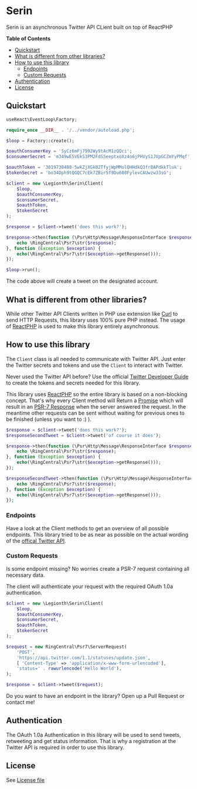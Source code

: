 # Serin

Serin is an asynchronous Twitter API CLient built on top of ReactPHP

**Table of Contents**

* [Quickstart](#quickstart)
* [What is different from other libraries?](#what-is-different-from-other-libraries)
* [How to use this library](#how-to-use-this-library)
  * [Endpoints](#endpoints)
  * [Custom Requests](#custom-requests)
* [Authentication](#authentication)
* [License](#license)


## Quickstart

```php
useReact\EventLoop\Factory;

require_once __DIR__ . '/../vendor/autoload.php';

$loop = Factory::create();

$oauthConsumerKey = 'SyCz6mFj7992Wy9tAcM1zQQci';
$consumerSecret = 'm349wE5VEkS3PM2FdS5eeptxoXz4o6jPHVyS1JVpGCZmYyPMqf';

$oauthToken = '3019738408-5wkZjXGk02TfyjWpMMolQHHdkQ3fr8APdkkTluk';
$tokenSecret = 'bo34Dph9tQGQC7cEk7ZBir5f9Du608FylevCAUwzw33sG';

$client = new \Legionth\Serin\Client(
    $loop,
    $oauthConsumerKey,
    $consumerSecret,
    $oauthToken,
    $tokenSecret
);

$response = $client->tweet('does this work?');

$response->then(function (\Psr\Http\Message\ResponseInterface $response) use ($client) {
    echo \RingCentral\Psr7\str($response);
}, function (Exception $exception) {
    echo(\RingCentral\Psr7\str($exception->getResponse()));
});

$loop->run();
```

The code above will create a tweet on the designated account.

## What is different from other libraries?

While other Twitter API Clients written in PHP use extension like
[Curl](https://www.php.net/manual/de/book.curl.php)
to send HTTP Requests, this library uses 100% pure PHP instead.
The usage of [ReactPHP](https://github.com/reactphp) is used to make
this library entirely asynchronous. 

## How to use this library

The `Client` class is all needed to communicate with Twitter API.
Just enter the Twitter secrets and tokens and use the `Client` to
interact with Twitter.

Never used the Twitter API before?
Use the official [Twitter Developer Guide](https://developer.twitter.com/en)
to create the tokens and secrets needed for this library.

This library uses [ReactPHP](https://github.com/reactphp/)
so the entire library is based on a non-blocking concept.
That's why every Client method will Return a
[Promise](https://github.com/reactphp/promise)
which will result in an
[PSR-7 Response](https://www.php-fig.org/psr/psr-7/#33-psrhttpmessageresponseinterface)
when the server answered the request.
In the meantime other requests can be sent without waiting for previous ones
to be finished (unless you want to :) ).

```php
$response = $client->tweet('does this work?');
$responseSecondTweet = $client->tweet('of course it does');

$response->then(function (\Psr\Http\Message\ResponseInterface $response) use ($client) {
    echo \RingCentral\Psr7\str($response);
}, function (Exception $exception) {
    echo(\RingCentral\Psr7\str($exception->getResponse()));
});

$responseSecondTweet->then(function (\Psr\Http\Message\ResponseInterface $response) use ($client) {
    echo \RingCentral\Psr7\str($response);
}, function (Exception $exception) {
    echo(\RingCentral\Psr7\str($exception->getResponse()));
});
```

### Endpoints

Have a look at the Client methods to get an overview of all possible endpoints.
This library tried to be as near as possible on the actual wording of
the [offical Twitter API](https://developer.twitter.com/en/docs).

### Custom Requests

Is some endpoint missing?
No worries create a PSR-7 request containing all necessary data.

The client will authenticate your request with the required OAuth 1.0a authentication.

```php
$client = new \Legionth\Serin\Client(
    $loop,
    $oauthConsumerKey,
    $consumerSecret,
    $oauthToken,
    $tokenSecret
);

$request = new RingCentral\Psr7\ServerRequest(
    'POST',
    'https://api.twitter.com/1.1/statuses/update.json',
    [ 'Content-Type' => 'application/x-www-form-urlencoded'],
    'status=' . rawurlencode('Hello World'),
);

$response = $client->tweet($request);
```

Do you want to have an endpoint in the library?
Open up a Pull Request or contact me!

## Authentication

The OAuth 1.0a Authentication in this library will be used to send tweets,
retweeting and get status information.
That is why a registration at the Twitter API is required in order to use
this library.

## License

See [License file](LICENSE)
